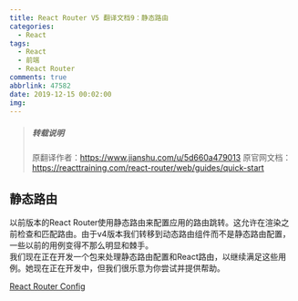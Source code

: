 ```yaml
---
title: React Router V5 翻译文档9：静态路由
categories:
  - React
tags:
  - React
  - 前端
  - React Router
comments: true
abbrlink: 47582
date: 2019-12-15 00:02:00
img:
---
```

> ##### 转载说明
> 原翻译作者：https://www.jianshu.com/u/5d660a479013
> 原官网文档：https://reacttraining.com/react-router/web/guides/quick-start

## 静态路由
以前版本的React Router使用静态路由来配置应用的路由跳转。这允许在渲染之前检查和匹配路由。由于v4版本我们转移到动态路由组件而不是静态路由配置，一些以前的用例变得不那么明显和棘手。  
我们现在正在开发一个包来处理静态路由配置和React路由，以继续满足这些用例。她现在正在开发中，但我们很乐意为你尝试并提供帮助。

[React Router Config](https://github.com/reacttraining/react-router/tree/master/packages/react-router-config)